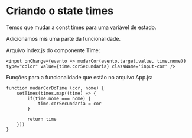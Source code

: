 # Criando o state times

Temos que mudar a const times para uma variável de estado.

Adicionamos mis uma parte da funcionalidade.

Arquivo index.js do componente Time:

    <input onChange={evento => mudarCor(evento.target.value, time.nome)} type="color" value={time.corSecundaria} className='input-cor' />

Funções para a funcionalidade que estão no arquivo App.js:

    function mudarCorDoTime (cor, nome) {
        setTimes(times.map((time) => {
            if(time.nome === nome) {
                time.corSecundaria = cor
            }

            return time
        }))
    }
